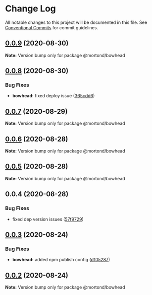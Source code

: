 # Change Log

All notable changes to this project will be documented in this file.
See [Conventional Commits](https://conventionalcommits.org) for commit guidelines.

## [0.0.9](https://github.com/daithimorton/bowhead/compare/@mortond/bowhead@0.0.8...@mortond/bowhead@0.0.9) (2020-08-30)

**Note:** Version bump only for package @mortond/bowhead





## [0.0.8](https://github.com/daithimorton/bowhead/compare/@mortond/bowhead@0.0.7...@mortond/bowhead@0.0.8) (2020-08-30)


### Bug Fixes

* **bowhead:** fixed deploy issue ([365cdd6](https://github.com/daithimorton/bowhead/commit/365cdd612c88aad57dc31d87f0fbab330047a732))





## [0.0.7](https://github.com/daithimorton/bowhead/compare/@mortond/bowhead@0.0.6...@mortond/bowhead@0.0.7) (2020-08-29)

**Note:** Version bump only for package @mortond/bowhead





## [0.0.6](https://github.com/daithimorton/bowhead/compare/@mortond/bowhead@0.0.5...@mortond/bowhead@0.0.6) (2020-08-28)

**Note:** Version bump only for package @mortond/bowhead





## [0.0.5](https://github.com/daithimorton/bowhead/compare/@mortond/bowhead@0.0.4...@mortond/bowhead@0.0.5) (2020-08-28)

**Note:** Version bump only for package @mortond/bowhead





## 0.0.4 (2020-08-28)


### Bug Fixes

* fixed dep version issues ([57f9729](https://github.com/daithimorton/bowhead/commit/57f97294af9b96bb4ba01b5ce328baa2665ae32a))





## [0.0.3](https://github.com/daithimorton/bowhead/compare/@mortond/bowhead@0.0.2...@mortond/bowhead@0.0.3) (2020-08-24)


### Bug Fixes

* **bowhead:** added npm publish config ([d105287](https://github.com/daithimorton/bowhead/commit/d105287c2e15d17e1e78bd5f7e46fb9bec271d16))





## [0.0.2](https://github.com/daithimorton/bowhead/compare/@mortond/bowhead@0.2.19...@mortond/bowhead@0.0.2) (2020-08-24)

**Note:** Version bump only for package @mortond/bowhead

